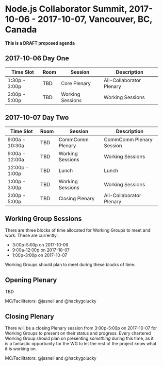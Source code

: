 # Node.js Collaborator Summit, 2017-10-06 - 2017-10-07, Vancouver, BC, Canada

**This is a DRAFT proposed agenda**

## 2017-10-06 Day One

|    Time Slot    | Room |      Session     |        Description       |
| --------------- | ---- | ---------------- | ------------------------ |
|  1:30p - 3:00p  | TBD  | Core Plenary     | All-Collaborator Plenary |
|  3:00p - 5:00p  | TBD  | Working Sessions | Working Sessions         |

## 2017-10-07 Day Two

|    Time Slot    | Room |      Session     |        Description       |
| --------------- | ---- | ---------------- | ------------------------ |
|  9:00a - 10:30a | TBD  | CommComm Plenary | CommComm Plenary Session |
|  9:00a - 12:00a | TBD  | Working Sessions | Working Sessions         |
| 12:00p - 1:00p  | TBD  | Lunch            | Lunch                    |
|  1:00p - 3:00p  | TBD  | Working Sessions | Working Sessions         |
|  3:00p - 5:00p  | TBD  | Closing Plenary  | All-Collaborator Plenary |

## Working Group Sessions

There are three blocks of time allocated for Working Groups to meet and work.
These are currently:

* 3:00p-5:00p on 2017-10-06
* 9:00a-12:00p on 2017-10-07
* 1:00p-3:00p on 2017-10-07

Working Groups should plan to meet during these blocks of time.

## Opening Plenary

TBD

MC/Facilitators: @jasnell and @hackygolucky

## Closing Plenary

There will be a closing Plenary session from 3:00p-5:00p on 2017-10-07 for
Working Groups to present on their status and progress. Every chartered
Working Group should plan on presenting *something* during this time, as it
is a fantastic opportunity for the WG to let the rest of the project know what
it is working on.

MC/Facilitators: @jasnell and @hackygolucky
